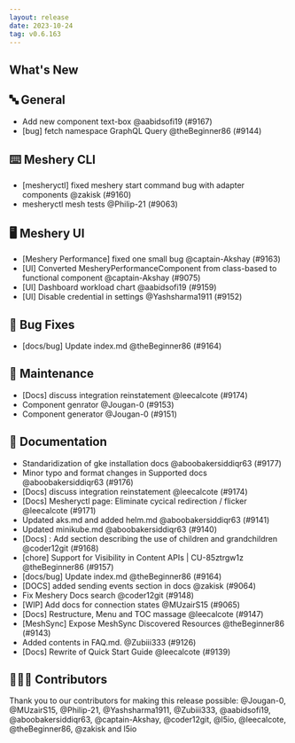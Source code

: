 ```yaml
---
layout: release
date: 2023-10-24
tag: v0.6.163
---
```


## What's New
## 🔤 General
- Add new component text-box @aabidsofi19 (#9167)
- [bug] fetch namespace GraphQL Query @theBeginner86 (#9144)

## ⌨️ Meshery CLI

- [mesheryctl] fixed meshery start command bug with adapter components @zakisk (#9160)
- mesheryctl mesh tests @Philip-21 (#9063)

## 🖥 Meshery UI

- [Meshery Performance] fixed one small bug @captain-Akshay (#9163)
- [UI] Converted MesheryPerformanceComponent from class-based to functional component @captain-Akshay (#9075)
- [UI] Dashboard workload chart @aabidsofi19 (#9159)
- [UI] Disable credential in settings @Yashsharma1911 (#9152)

## 🐛 Bug Fixes

- [docs/bug] Update index.md @theBeginner86 (#9164)

## 🧰 Maintenance

- [Docs] discuss integration reinstatement @leecalcote (#9174)
- Component genrator @Jougan-0 (#9153)
- Component generator @Jougan-0 (#9151)

## 📖 Documentation

- Standaridization of gke installation docs @aboobakersiddiqr63 (#9177)
- Minor typo and format changes in Supported docs @aboobakersiddiqr63 (#9176)
- [Docs] discuss integration reinstatement @leecalcote (#9174)
- [Docs] Mesheryctl page: Eliminate cycical redirection / flicker @leecalcote (#9171)
- Updated aks.md and added helm.md @aboobakersiddiqr63 (#9141)
- Updated minikube.md @aboobakersiddiqr63 (#9140)
- [Docs] : Add section describing the use of children and grandchildren  @coder12git (#9168)
- [chore] Support for Visibility in Content APIs | CU-85ztrgw1z @theBeginner86 (#9157)
- [docs/bug] Update index.md @theBeginner86 (#9164)
- [DOCS] added sending events section in docs @zakisk (#9064)
- Fix Meshery Docs search  @coder12git (#9148)
- [WIP] Add docs for connection states @MUzairS15 (#9065)
- [Docs] Restructure, Menu and TOC massage @leecalcote (#9147)
- [MeshSync] Expose MeshSync Discovered Resources @theBeginner86 (#9143)
- Added contents in FAQ.md. @Zubiii333 (#9126)
- [Docs] Rewrite of Quick Start Guide @leecalcote (#9139)

## 👨🏽‍💻 Contributors

Thank you to our contributors for making this release possible:
@Jougan-0, @MUzairS15, @Philip-21, @Yashsharma1911, @Zubiii333, @aabidsofi19, @aboobakersiddiqr63, @captain-Akshay, @coder12git, @l5io, @leecalcote, @theBeginner86, @zakisk and l5io
